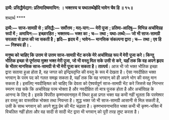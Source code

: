 **द्रव्यै: प्रसिद्धैर्मद्याग: प्रतिमादिष्वमायिन: ।** **भक्तस्य च यथालब्धैर्हृदि भावेन चैव हि ॥ १५॥** 

शब्दार्थ **** 

**द्रव्यै:—** **साज-सामग्री से** **; प्रसिद्धै:—** **सर्वोत्तम** **; मत्-याग:—** **मेरी पूजा** **; प्रतिमा-आदिषु—** **विभिन्न अर्चाविग्रह रूपों में** **;** **अमायिन:—** **इच्छारहित** **; भक्तस्य—** **भक्त का** **; च—** **तथा** **; यथा-लब्धै:—** **जो भी साज-सामग्री सरलता से प्राप्त की जा सकती है** **;** **हृदि—** **हृदय में** **; भावेन—** **मानसिक संकल्पना द्वारा** **; च—** **तथा** **; एव हि—** **निश्चय ही।** **.** 

**मनुष्य को चाहिए कि उत्तम से उत्तम साज-सामग्री भेंट करके मेरे अर्चाविग्रह रूप में मेरी** **पूजा करे। किन्तु भौतिक इच्छा से पूर्णतया मुक्त भक्त मेरी पूजा, जो भी वस्तु मिल सके उसी से** **करे, यहाँ तक कि वह अपने हृदय के भीतर मानसिक साज-सामग्री से भी मेरी पूजा कर सकता** **है।** **तात्पर्य :** आज भी जो भक्त भौतिक इच्छा द्वारा सताया हुआ होता है, वह जगत को इन्द्रियतृप्ति की वस्तु के रूप में देखता है। ऐसा नवदीक्षित भक्त भगवान् के परम पद को गलत समझ सकता है, यहाँ तक कि वह भगवान् को ही अपने भोग की वस्तु मान सकता है। इसलिए नवदीकि्षत को चाहिए कि देवता को ऐश्वर्यपूर्ण साज-सामग्री भेंट करे जिससे वह निरन्तर स्मरण रख सके कि अर्चाविग्रह परम भोक्ता है और नवदीक्षित तो मात्र पूजक होता है और अर्चाविग्रह के आनन्द के लिए है। इसके विपरीत कृष्णभावनामृत में स्थिर हुआ प्रगत भक्त यह कभी नहीं भूलता कि परमेश्वर हर वस्तु का वास्तविक भोक्ता तथा नियन्ता है। शुद्ध भक्त जो भी साज-सामग्री आसानी से मिल सकती है, उसी के साथ भगवान् को अपने शुद्ध प्रेम की भेंट चढ़ाता है। कृष्णभावनाभावित भक्त कभी भी कृष्ण-भक्ति में विचलित नहीं होता और वह सादी से सादी भेंट द्वारा भी भगवान् को पूरी तरह तुष्ट करता है।  